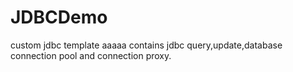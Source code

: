 # JDBCDemo
custom jdbc template 
aaaaa
contains jdbc query,update,database connection pool and connection proxy.
